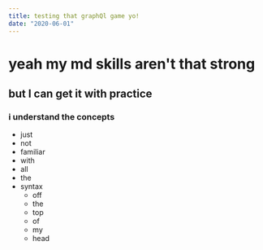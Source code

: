 ```yaml
---
title: testing that graphQl game yo!
date: "2020-06-01"
---
```


# yeah my md skills aren't that strong

## but I can get it with practice

### i understand the concepts

- just
- not
- familiar
- with
- all
- the
- syntax
  - off
  - the
  - top
  - of
  - my
  - head
